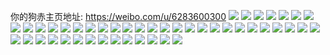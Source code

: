 你的狗赤主页地址: https://weibo.com/u/6283600300 
![](https://wx4.sinaimg.cn/mw2000/006RfltWly1h8wtgkamldj30u00uowo2.jpg) 
![](https://wx4.sinaimg.cn/mw2000/006RfltWly1h8wtgkls5lj30u00u0ajp.jpg) 
![](https://wx4.sinaimg.cn/mw2000/006RfltWly1h8wtgjwbgsj30u00xggwn.jpg) 
![](https://wx4.sinaimg.cn/mw2000/006RfltWly1h7vtfcfchrj32c03401l0.jpg) 
![](https://wx4.sinaimg.cn/mw2000/006RfltWly1h7vtfh07glj32c0340kjm.jpg) 
![](https://wx4.sinaimg.cn/mw2000/006RfltWly1h7vtfeyf6uj32c0340hdw.jpg) 
![](https://wx4.sinaimg.cn/mw2000/006RfltWly1h7vtfhro0uj30u00u0qg5.jpg) 
![](https://wx4.sinaimg.cn/mw2000/006RfltWly1h7vtf9pmzoj32c0340u10.jpg) 
![](https://wx4.sinaimg.cn/mw2000/006RfltWly1h5uu04yajzj30u014011l.jpg) 
![](https://wx4.sinaimg.cn/mw2000/006RfltWly1h3iavmln5vj30u00zk48p.jpg) 
![](https://wx4.sinaimg.cn/mw2000/006RfltWly1h3iavm89u8j30u011dqc1.jpg) 
![](https://wx4.sinaimg.cn/mw2000/006RfltWly1h3iavnntujj30u0140gt9.jpg) 
![](https://wx4.sinaimg.cn/mw2000/006RfltWly1h3iavn1hc3j30u012mwnv.jpg) 
![](https://wx4.sinaimg.cn/mw2000/006RfltWly1h23anj2271j30u0140n5v.jpg) 
![](https://wx4.sinaimg.cn/mw2000/006RfltWly1h23ankis8rj30u0141gwj.jpg) 
![](https://wx4.sinaimg.cn/mw2000/006RfltWly1gwpq57lug6j30u014048j.jpg) 
![](https://wx4.sinaimg.cn/mw2000/006RfltWly1gwpq56qxirj30u012cwlu.jpg) 
![](https://wx4.sinaimg.cn/mw2000/006RfltWly1gwpq575d92j30u0140n7a.jpg) 
![](https://wx4.sinaimg.cn/mw2000/006RfltWly1gvu0ulqms9j30u0128qcv.jpg) 
![](https://wx4.sinaimg.cn/mw2000/006RfltWly1gvu0um8l79j30u011848m.jpg) 
![](https://wx4.sinaimg.cn/mw2000/006RfltWly1gsbj9ua5thj32c02c0b2b.jpg) 
![](https://wx4.sinaimg.cn/mw2000/006RfltWly1grjcibt86sj32242op1kz.jpg) 
![](https://wx4.sinaimg.cn/mw2000/006RfltWly1grjcielq78j324l2pxnpg.jpg) 
![](https://wx4.sinaimg.cn/mw2000/006RfltWly1grjcihdvt1j329y2xt1kz.jpg) 
![](https://wx4.sinaimg.cn/mw2000/006RfltWly1go46ressf2j31kf2391ky.jpg) 
![](https://wx4.sinaimg.cn/mw2000/006RfltWly1go46rghsevj327h2lg1kz.jpg) 
![](https://wx4.sinaimg.cn/mw2000/006RfltWly1go46rip3xzj32412k3e83.jpg) 
![](https://wx4.sinaimg.cn/mw2000/006RfltWly1gnxlgg4oufj31zl2ngx6q.jpg) 
![](https://wx4.sinaimg.cn/mw2000/006RfltWly1gnxlgh8ftcj31ye1yex6p.jpg) 
![](https://wx4.sinaimg.cn/mw2000/006RfltWly1gnxlgij59hj33402c0u0y.jpg) 
![](https://wx4.sinaimg.cn/mw2000/006RfltWly1gnxlgjhmuyj33402c04qq.jpg) 
![](https://wx4.sinaimg.cn/mw2000/006RfltWly1gnfi06hl66j30n00mowgx.jpg) 
![](https://wx4.sinaimg.cn/mw2000/006RfltWly1gl608kwjahj31kj295npd.jpg) 
![](https://wx4.sinaimg.cn/mw2000/006RfltWly1gl608m0vhaj322d2hux6p.jpg) 
![](https://wx4.sinaimg.cn/mw2000/006RfltWly1gl608nd35jj31wz2kpe82.jpg) 
![](https://wx4.sinaimg.cn/mw2000/006RfltWly1gl608o4cimj322s2o04qp.jpg) 
![](https://wx4.sinaimg.cn/mw2000/006RfltWly1gl608jhlv8j32c0340u0y.jpg) 
![](https://wx4.sinaimg.cn/mw2000/006RfltWly1gl608pcbyfj322b2u27wi.jpg) 
![](https://wx4.sinaimg.cn/mw2000/006RfltWly1giftuqyfg8j30u0103tfv.jpg) 
![](https://wx4.sinaimg.cn/mw2000/006RfltWly1giftusb4oyj30u00yo498.jpg) 
![](https://wx4.sinaimg.cn/mw2000/006RfltWly1giftuttp1aj30u00vdqch.jpg) 
![](https://wx4.sinaimg.cn/mw2000/006RfltWly1giftusz99jj30u011s7d5.jpg) 
![](https://wx4.sinaimg.cn/mw2000/006RfltWly1giftupxuohj30u00vdk1q.jpg) 
![](https://wx4.sinaimg.cn/mw2000/006RfltWly1giftuoyrj1j30vg0u0n3v.jpg) 
![](https://wx4.sinaimg.cn/mw2000/006RfltWly1gctriu2j0yj322h2p0kjn.jpg) 
![](https://wx4.sinaimg.cn/mw2000/006RfltWly1gcdgua7wigj30u0144njs.jpg) 
